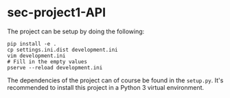 # sec-project1-API

The project can be setup by doing the following:
``` shell
pip install -e .
cp settings.ini.dist development.ini
vim development.ini
# Fill in the empty values
pserve --reload development.ini
```

The dependencies of the project can of course be found in the `setup.py`. It's recommended to install this project in a Python 3 virtual environment.
